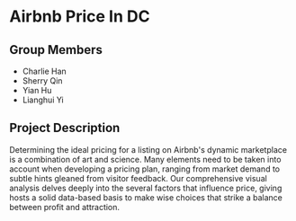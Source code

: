 # Airbnb Price In DC

## Group Members

- Charlie Han
- Sherry Qin
- Yian Hu
- Lianghui Yi

## Project Description

Determining the ideal pricing for a listing on Airbnb's dynamic marketplace is a combination of art and science. Many elements need to be taken into account when developing a pricing plan, ranging from market demand to subtle hints gleaned from visitor feedback. Our comprehensive visual analysis delves deeply into the several factors that influence price, giving hosts a solid data-based basis to make wise choices that strike a balance between profit and attraction.
